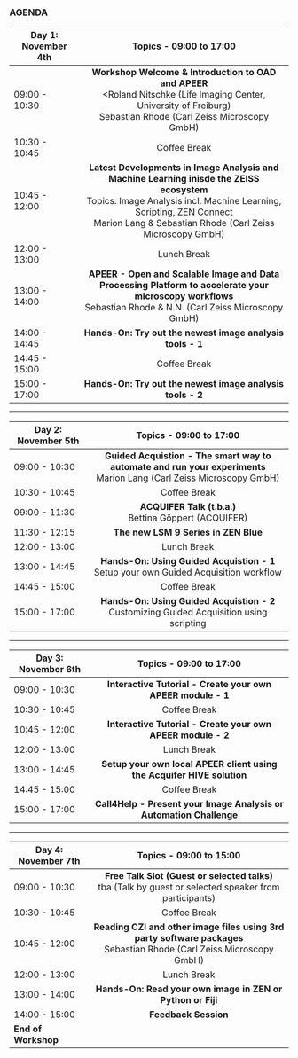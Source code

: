 ### AGENDA

| Day 1: November 4th |                                                                                                   Topics   -   09:00 to 17:00                                                                                                    |
| ------------------- | :------------------------------------------------------------------------------------------------------------------------------------------------------------------------------------------------------------------------------: |
| 09:00 - 10:30       |                              **Workshop Welcome & Introduction to OAD and APEER**<br><Roland Nitschke (Life Imaging Center, University of Freiburg)<br>Sebastian Rhode (Carl Zeiss Microscopy GmbH)                              |
| 10:30 - 10:45       |                                                                                                           Coffee Break                                                                                                           |
| 10:45 - 12:00       | **Latest Developments in Image Analysis and Machine Learning inisde the ZEISS ecosystem**<br>Topics: Image Analysis incl. Machine Learning, Scripting, ZEN Connect<br>Marion Lang & Sebastian Rhode (Carl Zeiss Microscopy GmbH) |
| 12:00 - 13:00       |                                                                                                           Lunch Break                                                                                                            |
| 13:00 - 14:00       |                                 **APEER - Open and Scalable Image and Data Processing Platform to accelerate your microscopy workflows**<br>Sebastian Rhode & N.N. (Carl Zeiss Microscopy GmbH)                                  |
| 14:00 - 14:45       |                                                                                    **Hands-On: Try out the newest image analysis tools - 1**                                                                                     |
| 14:45 - 15:00       |                                                                                                           Coffee Break                                                                                                           |
| 15:00 - 17:00       |                                                                                    **Hands-On: Try out the newest image analysis tools - 2**                                                                                     |

***

| Day 2: November 5th |                                              Topics   -   09:00 to 17:00                                               |
| ------------------- | :--------------------------------------------------------------------------------------------------------------------: |
| 09:00 - 10:30       | **Guided Acquistion - The smart way to automate and run your experiments**<br>Marion Lang (Carl Zeiss Microscopy GmbH) |
| 10:30 - 10:45       |                                                      Coffee Break                                                      |
| 09:00 - 11:30       |                                **ACQUIFER Talk (t.b.a.)**<br>Bettina Göppert (ACQUIFER)                                |
| 11:30 - 12:15       |                                          **The new LSM 9 Series in ZEN Blue**                                          |
| 12:00 - 13:00       |                                                      Lunch Break                                                       |
| 13:00 - 14:45       |                **Hands-On: Using Guided Acquistion - 1**<br>Setup your own Guided Acquisition workflow                 |
| 14:45 - 15:00       |                                                      Coffee Break                                                      |
| 15:00 - 17:00       |              **Hands-On: Using Guided Acquistion - 2**<br>Customizing Guided Acquisition using scripting               |

***

| Day 3: November 6th |                      Topics   -   09:00 to 17:00                       |
| ------------------- | :--------------------------------------------------------------------: |
| 09:00 - 10:30       |      **Interactive Tutorial - Create your own APEER module - 1**       |
| 10:30 - 10:45       |                              Coffee Break                              |
| 10:45 - 12:00       |      **Interactive Tutorial - Create your own APEER module - 2**       |
| 12:00 - 13:00       |                              Lunch Break                               |
| 13:00 - 14:45       | **Setup your own local APEER client using the Acquifer HIVE solution** |
| 14:45 - 15:00       |                              Coffee Break                              |
| 15:00 - 17:00       |  **Call4Help - Present your Image Analysis or Automation Challenge**   |

***

| Day 4: November 7th |                                               Topics   -   09:00 to 15:00                                               |
| ------------------- | :---------------------------------------------------------------------------------------------------------------------: |
| 09:00 - 10:30       |        **Free Talk Slot (Guest or selected talks)**<br>tba (Talk by guest or selected speaker from participants)        |
| 10:30 - 10:45       |                                                      Coffee Break                                                       |
| 10:45 - 12:00       | **Reading CZI and other image files using 3rd party software packages**<br>Sebastian Rhode (Carl Zeiss Microscopy GmbH) |
| 12:00 - 13:00       |                                                       Lunch Break                                                       |
| 13:00 - 14:00       |                               **Hands-On: Read your own image in ZEN or Python or Fiji**                                |
| 14:00 - 15:00       |                                                  **Feedback Session**                                                   |
| **End of Workshop** |                                                                                                                         |